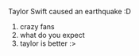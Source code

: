 Taylor Swift caused an earthquake :D 

1. crazy fans 
2. what do you expect
3. taylor is better :>

